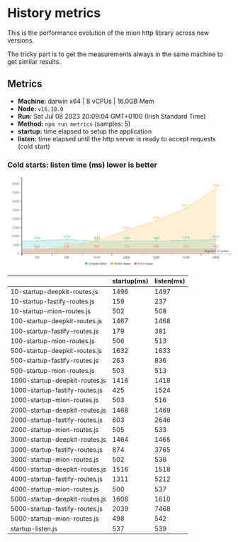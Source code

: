 # History metrics

This is the performance evolution of the mion http library across new versions.

The tricky part is to get the measurements always in the same machine to get similar results.

## Metrics

- **Machine:** darwin x64 | 8 vCPUs | 16.0GB Mem
- **Node:** `v16.18.0`
- **Run:** Sat Jul 08 2023 20:09:04 GMT+0100 (Irish Standard Time)
- **Method:** `npm run metrics` (samples: 5)
- **startup:** time elapsed to setup the application
- **listen:** time elapsed until the http server is ready to accept requests (cold start)

### Cold starts: listen time (ms) lower is better

![benchmarks](assets/public/charts/cold-starts.png)

|                                | startup(ms) | listen(ms) |
| ------------------------------ | ----------- | ---------- |
| 10-startup-deepkit-routes.js   | 1496        | 1497       |
| 10-startup-fastify-routes.js   | 159         | 237        |
| 10-startup-mion-routes.js      | 502         | 508        |
| 100-startup-deepkit-routes.js  | 1467        | 1468       |
| 100-startup-fastify-routes.js  | 179         | 381        |
| 100-startup-mion-routes.js     | 506         | 513        |
| 500-startup-deepkit-routes.js  | 1632        | 1633       |
| 500-startup-fastify-routes.js  | 263         | 836        |
| 500-startup-mion-routes.js     | 503         | 513        |
| 1000-startup-deepkit-routes.js | 1416        | 1418       |
| 1000-startup-fastify-routes.js | 425         | 1524       |
| 1000-startup-mion-routes.js    | 503         | 516        |
| 2000-startup-deepkit-routes.js | 1468        | 1469       |
| 2000-startup-fastify-routes.js | 603         | 2646       |
| 2000-startup-mion-routes.js    | 505         | 533        |
| 3000-startup-deepkit-routes.js | 1464        | 1465       |
| 3000-startup-fastify-routes.js | 874         | 3765       |
| 3000-startup-mion-routes.js    | 502         | 536        |
| 4000-startup-deepkit-routes.js | 1516        | 1518       |
| 4000-startup-fastify-routes.js | 1311        | 5212       |
| 4000-startup-mion-routes.js    | 500         | 537        |
| 5000-startup-deepkit-routes.js | 1608        | 1610       |
| 5000-startup-fastify-routes.js | 2039        | 7468       |
| 5000-startup-mion-routes.js    | 498         | 542        |
| startup-listen.js              | 537         | 539        |
